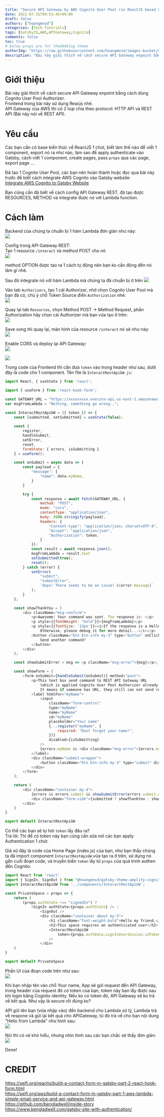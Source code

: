 ```yaml
---
title: "Secure API Gateway by AWS Cognito User Pool (in ReactJS based Gatsby App)"
date: 2021-07-31T09:53:45+09:00
draft: false
authors: ["hoangmnsd"]
categories: [Tech-Tutorials]
tags: [GatsbyJS,AWS,APIGateway,Cognito]
comments: false
toc: true
# below props are for the404blog theme
authorImg: "https://raw.githubusercontent.com/hoangmnsd/images-bucket/master/static/images/hoangmsnd-avatar001.jpg"
description: "Bài này giải thích về cách secure API Gateway enpoint bằng cách dùng Cognito User Pool Authorizer. "
---
```


# Giới thiệu

Bài này giải thích về cách secure API Gateway enpoint bằng cách dùng Cognito User Pool Authorizer.  
Frontend trong bài này sử dụng Reacjs nhé.  
API Gateway của AWS thì có 2 loại chia theo protocol: HTTP API và REST API (Bài này nói về REST API). 

# Yêu cầu

Các bạn cần có base kiến thức về ReactJS 1 chút, biết làm thế nào để viết 1 component, export nó ra như nào, 
làm sao để apply authenticate vào Gatsby, cách viết 1 component, create pages, pass `props` qua các page, export page ...

Đã tạo 1 Cognito User Pool,
các bạn nên hoàn thành hoặc đọc qua bài này trước để biết cách integrate AWS Cognito vào Gatsby website:  
[Integrate AWS Cognito to Gatsby Website](../../posts/integrate-aws-cognito-to-gatsby-website/)

Bạn cũng cần đã biết về cách config API Gateway REST, đã tạo được RESOURCES, METHOD và integrate được nó với Lambda function.

# Cách làm

Backend của chúng ta chuẩn bị 1 hàm Lambda đơn giản như này:  
![](https://raw.githubusercontent.com/hoangmnsd/images-bucket/master/static/images/apigw-rest-cognito-uspool-lambda.jpg)

Config trong API Gateway REST:  
Tạo 1 resource `/interact` và method POST cho nó  
![](https://raw.githubusercontent.com/hoangmnsd/images-bucket/master/static/images/apigw-rest-cognito-uspool-authorizer-resources-interact.jpg)  

method OPTION được tạo ra 1 cách tự động nên bạn ko cần động đến nó làm gì nhé.  

Sau đó integrate nó với hàm Lambda mà chúng ta đã chuẩn bị ở trên
![](https://raw.githubusercontent.com/hoangmnsd/images-bucket/master/static/images/apigw-rest-cognito-uspool-authorizer-post-integrate-lambda.jpg)  

Vào tab `Authorizers`, tạo 1 cái Authorizer, nhớ chọn Cognito User Pool mà bạn đã có, chú ý chỗ Token Source điền `Authorization` nhé:  
![](https://raw.githubusercontent.com/hoangmnsd/images-bucket/master/static/images/apigw-rest-cognito-uspool-authorizer-create0.jpg)

Quay lại tab `Resources`, chọn Method POST -> Method Request, phần Authorization hãy chọn cái Authorizer mà bạn vừa tạo ở trên:  
![](https://raw.githubusercontent.com/hoangmnsd/images-bucket/master/static/images/apigw-rest-cognito-uspool-authorizer-resource-post.jpg)

Save xong thì quay lại, màn hình của resource `/interact` nó sẽ như này:  
![](https://raw.githubusercontent.com/hoangmnsd/images-bucket/master/static/images/apigw-rest-cognito-uspool-authorizer1.jpg)

Enable CORS và deploy lại API Gateway:  
![](https://raw.githubusercontent.com/hoangmnsd/images-bucket/master/static/images/apigw-rest-cognito-uspool-authorizer-cors.jpg)  

![](https://raw.githubusercontent.com/hoangmnsd/images-bucket/master/static/images/apigw-rest-cognito-uspool-authorizer-deploy.jpg)


Trong code của Frontend thì cần đưa `token` vào trong header như sau, dưới đây là code cho 1 component. Tên file là `InteractRestApiGW.js`:    
```js
import React, { useState } from 'react';

import { useForm } from 'react-hook-form';

const GATEWAY_URL = "https://xxxxxxxxx.execute-api.us-east-1.amazonaws.com/dev/interact"; // REST API Gateway (API has applied Authorizer already)
var msgFromLambda = "Nothing, something go wrong..";

const InteractRestApiGW = ({ token }) => {
    const [submitted, setSubmitted] = useState(false);
    
    const {
        register,
        handleSubmit,
        setError,
        reset,
        formState: { errors, isSubmitting }
    } = useForm();

    const onSubmit = async data => {
        const payload = {
            "message": {
                "name": data.myName,
            }
        }

        try {
            const response = await fetch(GATEWAY_URL, {
                method: "POST",
                mode: "cors",
                contentType: "application/json",
                body: JSON.stringify(payload),
                headers: {
                    "Content-type": "application/json; charset=UTF-8",
                    "Accept": "application/json",
                    "Authorization": token,
                }
            });
            const result = await response.json();
            msgFromLambda = result.text
            setSubmitted(true);
            reset();
        } catch (error) {
            setError(
                "submit",
                "submitError",
                `Oops! There seems to be an issue! ${error.message}`
            );
        }
    };

    const showThankYou = (
        <div className="msg-confirm">
            <p>Awesome! Your command was sent. The response is: </p> 
            <p style={{fontWeight: "bold"}}>{msgFromLambda}</p>
            <p style={{fontSize: '13px'}}><i>If the response is a Hello your name from Lambda, it means Backend recognized you. Congras!
                Otherwise, please debug it for more detail...</i></p>
            <button className="btn btn-info my-3" type="button" onClick={() => setSubmitted(false)}>
                Send another command?
            </button>
        </div>
    );

    const showSubmitError = msg => <p className="msg-error">{msg}</p>;

    const showForm = (
        <form onSubmit={handleSubmit(onSubmit)} method="post">
            <p>This text box send command to REST API Gateway URL
                (which is applied Cognito User Pool Authorizer already.
                It means if someone has URL, they still can not send requests to it unless they authenticated this page): </p>
            <label htmlFor="myName">
                <input
                    className="form-control"
                    type="myName"
                    name="myName"
                    id="myName"
                    placeholder="Your name"
                    {...register("myName", {
                        required: "Dont forget your name!",
                    })}
                    disabled={isSubmitting}
                />
                {errors.myName && <div className="msg-error">{errors.myName.message}</div>}
            </label>
            <div className="submit-wrapper">
                <button className="btn btn-info my-3" type="submit" disabled={isSubmitting}>Send command</button>
            </div>
        </form>
    );

    return (
        <div className="container my-4">
            {errors && errors.submit && showSubmitError(errors.submit.message)}
            <div className="form-side">{submitted ? showThankYou : showForm}</div>
        </div>
    )
}

export default InteractRestApiGW
```

Có thể các bạn sẽ tự hỏi `token` lấy đâu ra?  
Trả lời: Thì để có token này bạn cũng cần sửa nơi các bạn apply Authentication 1 chút.  

Giả sử đây là code của Home Page (index.js) của bạn, như bạn thấy chúng ta đã import component `InteractRestApiGW` vừa tạo ra ở trên, sử dụng nó gần cuối đoạn code, và truyền biến `token` lấy từ `props` của quá trình authen đến Cognito:  

```js
import React from 'react'
import { SignIn, SignOut } from "@hoangmnsd/gatsby-theme-amplify-cognito";
import InteractRestApiGW from '../components/InteractRestApiGW';

const PrivateSpace = props => {
    return (
        (props.authState !== "signedIn") ?
            <SignIn authState={props.authState} /> :
                <SignOut />
                <div className="container about my-5">
                    <h1 className="font-weight-bold">Hello my friend,</h1>
                    <h2>This space requires an authenticated user</h2>
                    <InteractRestApiGW 
                        token={props.authData.signInUserSession.idToken.jwtToken}
                    />
                </div>
    )
}

export default PrivateSpace

```

Phần UI của đoạn code trên như sau:  
![](https://raw.githubusercontent.com/hoangmnsd/images-bucket/master/static/images/apigw-rest-cognito-uspool-authorizer-ui-reactjs.jpg)

Khi bạn nhập tên vào chỗ Your name, App sẽ gửi request đến API Gateway, trong header của request đó có token của bạn, token này bạn lấy được sau khi login bằng Cognito identity. Nếu ko có token đó, API Gateway sẽ ko trả về kết quả. Như vậy là secure rồi đúng ko?

API gửi tên bạn (vừa nhập vào) đến backend cho Lambda xử lý, Lambda trả về respone và gửi lại kết quả cho APIGateway, từ đó trả về cho bạn nội dung "Hello <your-name> from Lambda" như hình sau:  
![](https://raw.githubusercontent.com/hoangmnsd/images-bucket/master/static/images/apigw-rest-cognito-uspool-authorizer-ui-reactjs-response.jpg)

Nói thì có vẻ khó hiểu, nhưng nhìn hình sau các bạn chắc sẽ thấy đơn giản:  
![](https://raw.githubusercontent.com/hoangmnsd/images-bucket/master/static/images/apigw-rest-cognito-uspool-authorizer-diagram.jpg)

Done!

# CREDIT

https://seifi.org/reactjs/build-a-contact-form-in-gatsby-part-2-react-hook-form.html  
https://seifi.org/aws/build-a-contact-form-in-gatsby-part-1-aws-lambda-simple-email-service-and-api-gateway.html  
https://github.com/bengladwell/inside-story  
https://www.bengladwell.com/gatsby-site-with-authentication/  